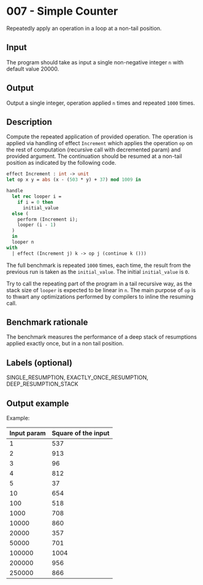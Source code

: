# 007 - Simple Counter

Repeatedly apply an operation in a loop at a non-tail position.

## Input

The program should take as input a single non-negative integer `n` with default value 20000.

## Output

Output a single integer, operation applied `n` times and repeated `1000` times.

## Description

Compute the repeated application of provided operation. The operation is applied via handling of effect `Increment` which applies the operation `op` on the rest of computation (recursive call with decremented param) and provided argument. The continuation should be resumed at a non-tail position as indicated by the following code.

```ocaml
effect Increment : int -> unit
let op x y = abs (x - (503 * y) + 37) mod 1009 in

handle
  let rec looper i = 
    if i = 0 then
      initial_value
  else ( 
    perform (Increment i);
    looper (i - 1)
  )
  in
  looper n
with
  | effect (Increment j) k -> op j (continue k ()))
```

The full benchmark is repeated `1000` times, each time, the result from the previous run is taken as the `initial_value`. The initial `initial_value` is `0`. 

Try to call the repeating part of the program in a tail recursive way, as the stack size of `looper` is expected to be linear in `n`.  The main purpose of `op` is to thwart any optimizations performed by compilers to inline the resuming call.

## Benchmark rationale

The benchmark measures the performance of a deep stack of resumptions applied exactly once, but in a non tail position.

## Labels (optional)

SINGLE_RESUMPTION, EXACTLY_ONCE_RESUMPTION, DEEP_RESUMPTION_STACK

## Output example

Example:

| Input param | Square of the input |
|--------|---------------------|
| 1 | 537 |
| 2 | 913 |
| 3 | 96 |
| 4 | 812 |
| 5 | 37 |
| 10 | 654 |
| 100 | 518 |
| 1000 | 708 |
| 10000 | 860 |
| 20000 | 357 |
| 50000 | 701 |
| 100000 | 1004 |
| 200000 | 956 |
| 250000 | 866 |

